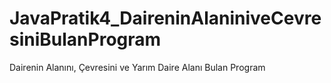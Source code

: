# JavaPratik4_DaireninAlaniniveCevresiniBulanProgram
Dairenin Alanını, Çevresini ve Yarım Daire Alanı Bulan Program
